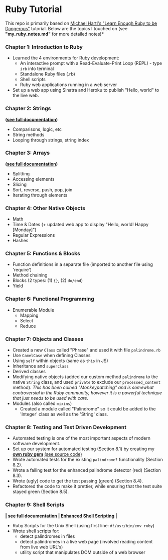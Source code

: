 # Ruby Tutorial

This repo is primarily based on [Michael Hartl's "Learn Enough Ruby to be Dangerous"](https://www.learnenough.com/courses) tutorial.  Below are the topics I touched on (see **"my_ruby_notes.md"** for more detailed notes)*

### Chapter 1:  Introduction to Ruby

- Learned the 4 environments for Ruby development:  
  - An interactive prompt with a Read-Evaluate-Print Loop (REPL) - type `irb` into terminal
  - Standalone Ruby files (.rb)
  - Shell scripts
  - Ruby web applications running in a web server
- Set up a web app using Sinatra and Heroku to publish "Hello, world" to the live web.

### Chapter 2: Strings
**([see full documentation](https://ruby-doc.org/core-2.7.0/String.html))**

- Comparisons, logic, etc
- String methods 
- Looping through strings, string index

### Chapter 3: Arrays
**([see full documentation](https://ruby-doc.org/core-2.7.0/Array.html))**

- Splitting
- Accessing elements
- Slicing
- Sort, reverse, push, pop, join
- Iterating through elements

### Chapter 4: Other Native Objects

- Math
- Time & Dates (+ updated web app to display "Hello, world! Happy [Monday]")
- Regular Expressions
- Hashes

### Chapter 5: Functions & Blocks

- Function definitions in a separate file (imported to another file using 'require')
- Method chaining
- Blocks (2 types:  (1) `{}`, (2) `do/end`)
- Yield

### Chapter 6: Functional Programming

- Enumerable Module
  - Mapping
  - Select
  - Reduce

### Chapter 7: Objects and Classes

- Created a new `Class` called "Phrase" and used it with file `palindrome.rb`
- Use `CamelCase` when defining Classes
- Using `self` within objects (same as `this` in JS)
- Inheritance and `superclass`
- Derived classes
- Modifying native objects (added our custom method `palindrome` to the native `String` class, and used `private` to exclude our `processed_content` method).  *This has been coined "Monkeypatching" and is somewhat controversial in the Ruby community, however it is a powerful technique that just needs to be used with care.*
- Modules (also called `mixins`)
  - Created a module called "Palindrome" so it could be added to the 'Integer' class as well as the 'String' class.

### Chapter 8: Testing and Test Driven Development

- Automated testing is one of the most important aspects of modern software development.
- Set up our system for automated testing (Section 8.1) by creating my **[own ruby gem](https://rubygems.org/gems/rstock_palindrome)** [(see source code)](https://github.com/rstock-co/rstock_palindrome)
- Wrote automated tests for the existing `palindrome?` functionality (Section 8.2).
- Wrote a failing test for the enhanced palindrome detector (red) (Section 8.3).
- Wrote (ugly) code to get the test passing (green) (Section 8.4).
- Refactored the code to make it prettier, while ensuring that the test suite stayed green (Section 8.5).

### Chapter 9: Shell Scripts

**| [see full documentation](https://ruby-doc.org/stdlib-2.5.1/libdoc/shell/rdoc/Shell.html) | [Enhanced Shell Scripting](https://www.devdungeon.com/content/enhanced-shell-scripting-ruby) |**

- Ruby Scripts for the Unix Shell (using first line: `#!/usr/bin/env ruby`)
- Wrote shell scripts for:
  - detect palindromes in files
  - detect palindromes in a live web page (involved reading content from live web URL's)
  - utility script that manipulates DOM outside of a web browser

